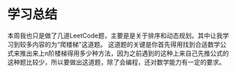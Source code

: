 # 学习总结 
本周我也只是做了几道LeetCode题，主要是是关于排序和动态规划。其中让我学习到较多内容的为“爬楼梯"这道题。
这道题的关键是你首先得用找到合适数学公式来推出来上n阶楼梯得用多少种方法，因为之前遇到的这种上来自己先推公式的这种题比较少，所以要做出这道题，除了会编程，还对数学能力有一定的要求。
